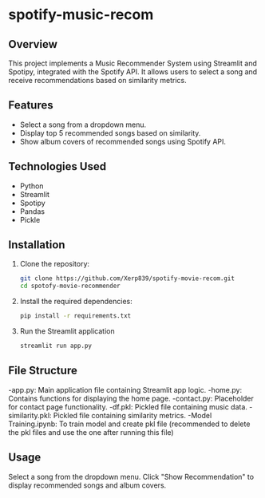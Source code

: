 # spotify-music-recom

## Overview
This project implements a Music Recommender System using Streamlit and Spotipy, integrated with the Spotify API. It allows users to select a song and receive recommendations based on similarity metrics.

## Features
- Select a song from a dropdown menu.
- Display top 5 recommended songs based on similarity.
- Show album covers of recommended songs using Spotify API.

## Technologies Used
- Python
- Streamlit
- Spotipy
- Pandas
- Pickle

## Installation
1. Clone the repository:
   ```bash
   git clone https://github.com/Xerp839/spotify-movie-recom.git
   cd spotofy-movie-recommender
   
2. Install the required dependencies:
   ```bash
   pip install -r requirements.txt

<!-- -->

3. Run the Streamlit application
   ```bash
   streamlit run app.py

<!-- -->

## File Structure
-app.py: Main application file containing Streamlit app logic.
-home.py: Contains functions for displaying the home page.
-contact.py: Placeholder for contact page functionality.
-df.pkl: Pickled file containing music data.
-similarity.pkl: Pickled file containing similarity metrics.
-Model Training.ipynb: To train model and create pkl file (recommended to delete the pkl files and use the one after running this file)

## Usage
Select a song from the dropdown menu.
Click "Show Recommendation" to display recommended songs and album covers.

   
   




